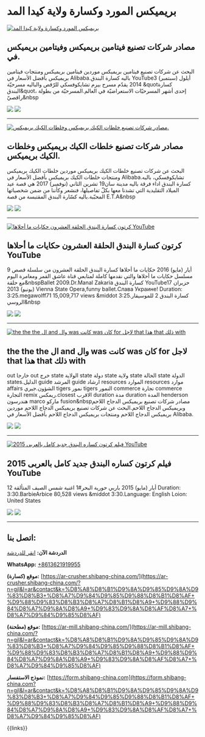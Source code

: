 # بريميكس المورد وكسارة ولاية كيدا المد

<a href="https://swt.shibang-china.com/?n=gjl&l=ar&img&k=%D8%A8%D8%B1%D9%8A%D9%85%D9%8A%D9%83%D8%B3+%D8%A7%D9%84%D9%85%D9%88%D8%B1%D8%AF+%D9%88%D9%83%D8%B3%D8%A7%D8%B1%D8%A9+%D9%88%D9%84%D8%A7%D9%8A%D8%A9+%D9%83%D9%8A%D8%AF%D8%A7+%D8%A7%D9%84%D9%85%D8%AF" target="_blank">![بريميكس المورد وكسارة ولاية كيدا المد](http://static.shibang-china.com/all-800x300/545.jpg)</a>

## مصادر شركات تصنيع فيتامين بريميكس وفيتامين بريميكس في.
البحث عن شركات تصنيع فيتامين بريميكس موردين فيتامين بريميكس ومنتجات فيتامين بريميكس بأفضل الأسعار في Alibaba.باليه كسارة البندق YouTube3 أيلول (سبتمبر) 2014 يقدّم مسرح بيرم تشايكوفسكي للرّقص والباليه مسرحيّة &quotكسارة البندق&quot، إحدى أشهر المسرحيّات الاستعراضيّة في العالم.المسرحيّة من بطولة راقصيّ&nbsp


<a href="https://whatsapp.shibangsoft.com/WhatsApp.php" target="_blank" title="WhatsApp">![](http://static.shibang-china.com/icon/whatsapp.png)</a> <a href="https://swt.shibang-china.com/?n=gjl&l=ar&icon&k=%D8%A8%D8%B1%D9%8A%D9%85%D9%8A%D9%83%D8%B3+%D8%A7%D9%84%D9%85%D9%88%D8%B1%D8%AF+%D9%88%D9%83%D8%B3%D8%A7%D8%B1%D8%A9+%D9%88%D9%84%D8%A7%D9%8A%D8%A9+%D9%83%D9%8A%D8%AF%D8%A7+%D8%A7%D9%84%D9%85%D8%AF" target="_blank">![](http://static.shibang-china.com/icon/chat-ar.png)</a>

---

<a href="https://swt.shibang-china.com/?n=gjl&l=ar&img&k=%D8%A8%D8%B1%D9%8A%D9%85%D9%8A%D9%83%D8%B3+%D8%A7%D9%84%D9%85%D9%88%D8%B1%D8%AF+%D9%88%D9%83%D8%B3%D8%A7%D8%B1%D8%A9+%D9%88%D9%84%D8%A7%D9%8A%D8%A9+%D9%83%D9%8A%D8%AF%D8%A7+%D8%A7%D9%84%D9%85%D8%AF" target="_blank">![مصادر شركات تصنيع خلطات الكيك بريميكس وخلطات الكيك بريميكس.](http://static.shibang-china.com/all-800x300/709.jpg)</a>

## مصادر شركات تصنيع خلطات الكيك بريميكس وخلطات الكيك بريميكس.
البحث عن شركات تصنيع خلطات الكيك بريميكس موردين خلطات الكيك بريميكس ومنتجات خلطات الكيك بريميكس بأفضل الأسعار في Alibaba.تشايكوفسكي، باليه كسارة البندق اداء فرقة باليه مدينة سان19 تشرين الثاني (نوفمبر) 2017 هي قصة عيد الميلاد التقليدية التي تشدنا معها بكلّ تفاصيلها، فنشعر وكأننا من ضمن شخصياتها المحبّبة.باليه كسّارة البندق المقتبسة من قصة E.T.A&nbsp


<a href="https://whatsapp.shibangsoft.com/WhatsApp.php" target="_blank" title="WhatsApp">![](http://static.shibang-china.com/icon/whatsapp.png)</a> <a href="https://swt.shibang-china.com/?n=gjl&l=ar&icon&k=%D8%A8%D8%B1%D9%8A%D9%85%D9%8A%D9%83%D8%B3+%D8%A7%D9%84%D9%85%D9%88%D8%B1%D8%AF+%D9%88%D9%83%D8%B3%D8%A7%D8%B1%D8%A9+%D9%88%D9%84%D8%A7%D9%8A%D8%A9+%D9%83%D9%8A%D8%AF%D8%A7+%D8%A7%D9%84%D9%85%D8%AF" target="_blank">![](http://static.shibang-china.com/icon/chat-ar.png)</a>

---

<a href="https://swt.shibang-china.com/?n=gjl&l=ar&img&k=%D8%A8%D8%B1%D9%8A%D9%85%D9%8A%D9%83%D8%B3+%D8%A7%D9%84%D9%85%D9%88%D8%B1%D8%AF+%D9%88%D9%83%D8%B3%D8%A7%D8%B1%D8%A9+%D9%88%D9%84%D8%A7%D9%8A%D8%A9+%D9%83%D9%8A%D8%AF%D8%A7+%D8%A7%D9%84%D9%85%D8%AF" target="_blank">![كرتون كسارة البندق الحلقة العشرون حكايات ما أحلاها YouTube](http://static.shibang-china.com/all-800x300/735.jpg)</a>

## كرتون كسارة البندق الحلقة العشرون حكايات ما أحلاها YouTube
9 أيار (مايو) 2016 حكايات ما أحلاها كسارة البندق الحلقة العشرون من سلسلة قصص مسلسل حكايات ما أحلاها والتي نقدمها كاملة لمتابعي قناة عاشق القمر ومغامرة اليوم مع حلقة&nbspBallet 2009.Dr.Manal Zakaria كسارة البندق YouTube17 حزيران (يونيو) 2013 Vienna State Opera,funny ballet.Слава Украине! Duration: 3:25.megawolff71 15,009,717 views &middot 3:25.كسارة البندق 2 للموسيقار الروسي&nbsp


<a href="https://whatsapp.shibangsoft.com/WhatsApp.php" target="_blank" title="WhatsApp">![](http://static.shibang-china.com/icon/whatsapp.png)</a> <a href="https://swt.shibang-china.com/?n=gjl&l=ar&icon&k=%D8%A8%D8%B1%D9%8A%D9%85%D9%8A%D9%83%D8%B3+%D8%A7%D9%84%D9%85%D9%88%D8%B1%D8%AF+%D9%88%D9%83%D8%B3%D8%A7%D8%B1%D8%A9+%D9%88%D9%84%D8%A7%D9%8A%D8%A9+%D9%83%D9%8A%D8%AF%D8%A7+%D8%A7%D9%84%D9%85%D8%AF" target="_blank">![](http://static.shibang-china.com/icon/chat-ar.png)</a>

---

<a href="https://swt.shibang-china.com/?n=gjl&l=ar&img&k=%D8%A8%D8%B1%D9%8A%D9%85%D9%8A%D9%83%D8%B3+%D8%A7%D9%84%D9%85%D9%88%D8%B1%D8%AF+%D9%88%D9%83%D8%B3%D8%A7%D8%B1%D8%A9+%D9%88%D9%84%D8%A7%D9%8A%D8%A9+%D9%83%D9%8A%D8%AF%D8%A7+%D8%A7%D9%84%D9%85%D8%AF" target="_blank">![the the the ال and وال was كانت was كان for لاجل that هذا that ذلك with](http://static.shibang-china.com/all-800x300/1229.jpg)</a>

## the the the ال and وال was كانت was كان for لاجل that هذا that ذلك with
out خارجا out خرج state الولاية state دولة state ولاية state الحالة state الدولة states.الدليل guide المرشد guide ارشاد resources الموارد resources موارد affairs الشؤون.جيري tigers نمور tigers النمور commerce تجارة commerce التجارة remix ريمكس.closest الاقرب duration مدة duration المدة henderson هندرسون marco ماركو fusion&nbspمصادر شركات تصنيع بريميكس الدجاج اللاحم وبريميكس الدجاج اللاحم.البحث عن شركات تصنيع بريميكس الدجاج اللاحم موردين بريميكس الدجاج اللاحم ومنتجات بريميكس الدجاج اللاحم بأفضل الأسعار في Alibaba.


<a href="https://whatsapp.shibangsoft.com/WhatsApp.php" target="_blank" title="WhatsApp">![](http://static.shibang-china.com/icon/whatsapp.png)</a> <a href="https://swt.shibang-china.com/?n=gjl&l=ar&icon&k=%D8%A8%D8%B1%D9%8A%D9%85%D9%8A%D9%83%D8%B3+%D8%A7%D9%84%D9%85%D9%88%D8%B1%D8%AF+%D9%88%D9%83%D8%B3%D8%A7%D8%B1%D8%A9+%D9%88%D9%84%D8%A7%D9%8A%D8%A9+%D9%83%D9%8A%D8%AF%D8%A7+%D8%A7%D9%84%D9%85%D8%AF" target="_blank">![](http://static.shibang-china.com/icon/chat-ar.png)</a>

---

<a href="https://swt.shibang-china.com/?n=gjl&l=ar&img&k=%D8%A8%D8%B1%D9%8A%D9%85%D9%8A%D9%83%D8%B3+%D8%A7%D9%84%D9%85%D9%88%D8%B1%D8%AF+%D9%88%D9%83%D8%B3%D8%A7%D8%B1%D8%A9+%D9%88%D9%84%D8%A7%D9%8A%D8%A9+%D9%83%D9%8A%D8%AF%D8%A7+%D8%A7%D9%84%D9%85%D8%AF" target="_blank">![فيلم كرتون كساره البندق جديد كامل بالعربى 2015 YouTube](http://static.shibang-china.com/all-800x300/1223.jpg)</a>

## فيلم كرتون كساره البندق جديد كامل بالعربى 2015 YouTube
12 أيار (مايو) 2015 باربي حورية البحر#1 اغنية شمس الصيف المتألقة Duration: 3:30.BarbieArbice 80,528 views &middot 3:30.Language: English Loion: United States

<a href="https://whatsapp.shibangsoft.com/WhatsApp.php" target="_blank" title="WhatsApp">![](http://static.shibang-china.com/icon/whatsapp.png)</a> <a href="https://swt.shibang-china.com/?n=gjl&l=ar&icon&k=%D8%A8%D8%B1%D9%8A%D9%85%D9%8A%D9%83%D8%B3+%D8%A7%D9%84%D9%85%D9%88%D8%B1%D8%AF+%D9%88%D9%83%D8%B3%D8%A7%D8%B1%D8%A9+%D9%88%D9%84%D8%A7%D9%8A%D8%A9+%D9%83%D9%8A%D8%AF%D8%A7+%D8%A7%D9%84%D9%85%D8%AF" target="_blank">![](http://static.shibang-china.com/icon/chat-ar.png)</a>

---
## اتصل بنا:

**الدردشة الآن:** [انقر للدردشة](https://swt.shibang-china.com?n=gjl&l=ar&contact&k=%D8%A8%D8%B1%D9%8A%D9%85%D9%8A%D9%83%D8%B3+%D8%A7%D9%84%D9%85%D9%88%D8%B1%D8%AF+%D9%88%D9%83%D8%B3%D8%A7%D8%B1%D8%A9+%D9%88%D9%84%D8%A7%D9%8A%D8%A9+%D9%83%D9%8A%D8%AF%D8%A7+%D8%A7%D9%84%D9%85%D8%AF)

**WhatsApp:**  [+8613621919955](https://whatsapp.shibangsoft.com/WhatsApp.php)

**موقع (كسارة):** [https://ar-crusher.shibang-china.com/](https://ar-crusher.shibang-china.com/?n=gjl&l=ar&contact&k=%D8%A8%D8%B1%D9%8A%D9%85%D9%8A%D9%83%D8%B3+%D8%A7%D9%84%D9%85%D9%88%D8%B1%D8%AF+%D9%88%D9%83%D8%B3%D8%A7%D8%B1%D8%A9+%D9%88%D9%84%D8%A7%D9%8A%D8%A9+%D9%83%D9%8A%D8%AF%D8%A7+%D8%A7%D9%84%D9%85%D8%AF)

**موقع (مطحنة):** [https://ar-mill.shibang-china.com/](https://ar-mill.shibang-china.com/?n=gjl&l=ar&contact&k=%D8%A8%D8%B1%D9%8A%D9%85%D9%8A%D9%83%D8%B3+%D8%A7%D9%84%D9%85%D9%88%D8%B1%D8%AF+%D9%88%D9%83%D8%B3%D8%A7%D8%B1%D8%A9+%D9%88%D9%84%D8%A7%D9%8A%D8%A9+%D9%83%D9%8A%D8%AF%D8%A7+%D8%A7%D9%84%D9%85%D8%AF)

**نموذج الاستفسار:** [https://form.shibang-china.com](https://form.shibang-china.com?n=gjl&l=ar&contact&k=%D8%A8%D8%B1%D9%8A%D9%85%D9%8A%D9%83%D8%B3+%D8%A7%D9%84%D9%85%D9%88%D8%B1%D8%AF+%D9%88%D9%83%D8%B3%D8%A7%D8%B1%D8%A9+%D9%88%D9%84%D8%A7%D9%8A%D8%A9+%D9%83%D9%8A%D8%AF%D8%A7+%D8%A7%D9%84%D9%85%D8%AF)

{{links}}